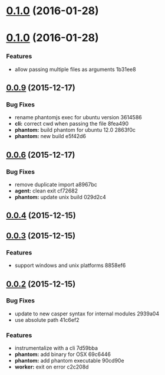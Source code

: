 <a name="0.1.0"></a>
# [0.1.0](//compare/v0.1.0...v0.1.0) (2016-01-28)




<a name="0.1.0"></a>
# [0.1.0](//compare/v0.0.9...v0.1.0) (2016-01-28)


### Features

* allow passing multiple files as arguments 1b31ee8



<a name="0.0.9"></a>
## [0.0.9](//compare/v0.0.6...v0.0.9) (2015-12-17)


### Bug Fixes

* rename phantomjs exec for ubuntu version 3614586
* **cli:** correct cwd when passing the file 8fea490
* **phantom:** build phantom for ubuntu 12.0 2863f0c
* **phantom:** new build e5f42d6



<a name="0.0.6"></a>
## [0.0.6](//compare/v0.0.4...v0.0.6) (2015-12-17)


### Bug Fixes

* remove duplicate import a8967bc
* **agent:** clean exit cf72682
* **phantom:** update unix build 029d2c4



<a name="0.0.4"></a>
## [0.0.4](//compare/v0.0.3...v0.0.4) (2015-12-15)




<a name="0.0.3"></a>
## [0.0.3](//compare/v0.0.2...v0.0.3) (2015-12-15)


### Features

* support windows and unix platforms 8858ef6



<a name="0.0.2"></a>
## [0.0.2](//compare/90cd90e...v0.0.2) (2015-12-15)


### Bug Fixes

* update to new casper syntax for internal modules 2939a04
* use absolute path 41c6ef2

### Features

* instrumentalize with a cli 7d59bba
* **phantom:** add binary for OSX 69c6446
* **phantom:** add phantom executable 90cd90e
* **worker:** exit on error c2c208d



